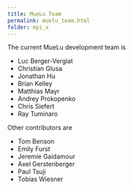 ```yaml
---
title: MueLu Team
permalink: muelu_team.html
folder: mpi_x
---
```


The current MueLu development team is

* Luc Berger-Vergiat
* Christian Glusa
* Jonathan Hu
* Brian Kelley
* Matthias Mayr
* Andrey Prokopenko
* Chris Siefert
* Ray Tuminaro

Other contributors are

* Tom Benson
* Emily Furst
* Jeremie Gaidamour
* Axel Gerstenberger
* Paul Tsuji
* Tobias Wiesner
